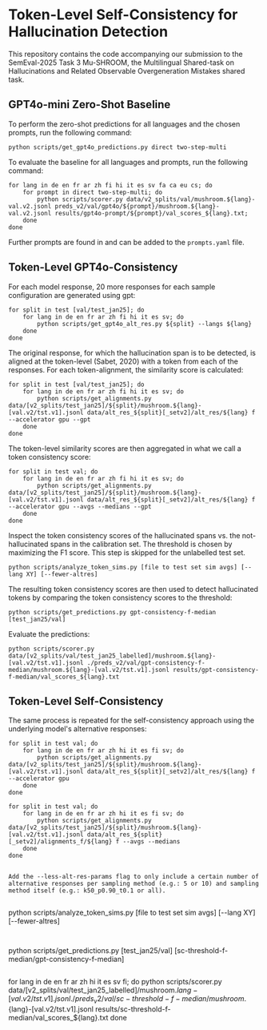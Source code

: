 # Token-Level Self-Consistency for Hallucination Detection

This repository contains the code accompanying our submission to the SemEval-2025 Task 3 Mu-SHROOM, the Multilingual Shared-task on Hallucinations and Related Observable Overgeneration Mistakes shared task.


## GPT4o-mini Zero-Shot Baseline

To perform the zero-shot predictions for all languages and the chosen prompts, run the following command:

```
python scripts/get_gpt4o_predictions.py direct two-step-multi
```

To evaluate the baseline for all languages and prompts, run the following command:

```
for lang in de en fr ar zh fi hi it es sv fa ca eu cs; do
    for prompt in direct two-step-multi; do
        python scripts/scorer.py data/v2_splits/val/mushroom.${lang}-val.v2.jsonl preds_v2/val/gpt4o/${prompt}/mushroom.${lang}-val.v2.jsonl results/gpt4o-prompt/${prompt}/val_scores_${lang}.txt;
    done
done
```

Further prompts are found in and can be added to the `prompts.yaml` file.


## Token-Level GPT4o-Consistency

For each model response, 20 more responses for each sample configuration are generated using gpt:

```
for split in test [val/test_jan25]; do
    for lang in de en fr ar zh fi hi it es sv; do
        python scripts/get_gpt4o_alt_res.py ${split} --langs ${lang}
    done
done
```

The original response, for which the hallucination span is to be detected, is aligned at the token-level (Sabet, 2020) with a token from each of the responses. For each token-alignment, the similarity score is calculated:

```
for split in test [val/test_jan25]; do
    for lang in de en fr ar zh fi hi it es sv; do
        python scripts/get_alignments.py data/[v2_splits/test_jan25]/${split}/mushroom.${lang}-[val.v2/tst.v1].jsonl data/alt_res_${split}[_setv2]/alt_res/${lang} f --accelerator gpu --gpt
    done
done
```

The token-level similarity scores are then aggregated in what we call a token consistency score:

```
for split in test val; do
    for lang in de en fr ar zh fi hi it es sv; do
        python scripts/get_alignments.py data/[v2_splits/test_jan25]/${split}/mushroom.${lang}-[val.v2/tst.v1].jsonl data/alt_res_${split}[_setv2]/alt_res/${lang} f --accelerator gpu --avgs --medians --gpt
    done
done
```

Inspect the token consistency scores of the hallucinated spans vs. the not-hallucinated spans in the calibration set. The threshold is chosen by maximizing the F1 score. This step is skipped for the unlabelled test set.

```
python scripts/analyze_token_sims.py [file to test set sim avgs] [--lang XY] [--fewer-altres]
```

The resulting token consistency scores are then used to detect hallucinated tokens by comparing the token consistency scores to the threshold:

```
python scripts/get_predictions.py gpt-consistency-f-median [test_jan25/val] 
```

Evaluate the predictions:

```
python scripts/scorer.py data/[v2_splits/val/test_jan25_labelled]/mushroom.${lang}-[val.v2/tst.v1].jsonl ./preds_v2/val/gpt-consistency-f-median/mushroom.${lang}-[val.v2/tst.v1].jsonl results/gpt-consistency-f-median/val_scores_${lang}.txt
```

## Token-Level Self-Consistency

The same process is repeated for the self-consistency approach using the underlying model's alternative responses:

```
for split in test val; do
    for lang in de en fr ar zh hi it es fi sv; do
        python scripts/get_alignments.py data/[v2_splits/test_jan25]/${split}/mushroom.${lang}-[val.v2/tst.v1].jsonl data/alt_res_${split}[_setv2]/alt_res/${lang} f --accelerator gpu
    done
done
```

```
for split in test val; do
    for lang in de en fr ar zh hi it es fi sv; do
        python scripts/get_alignments.py data/[v2_splits/test_jan25]/${split}/mushroom.${lang}-[val.v2/tst.v1].jsonl data/alt_res_${split}[_setv2]/alignments_f/${lang} f --avgs --medians
    done
done
```

```

Add the --less-alt-res-params flag to only include a certain number of alternative responses per sampling method (e.g.: 5 or 10) and sampling method itself (e.g.: k50_p0.90_t0.1 or all). 


```
python scripts/analyze_token_sims.py [file to test set sim avgs] [--lang XY] [--fewer-altres]
```


```
python scripts/get_predictions.py [test_jan25/val] [sc-threshold-f-median/gpt-consistency-f-median]
```

```
for lang in de en fr ar zh hi it es sv fi; do
    python scripts/scorer.py data/[v2_splits/val/test_jan25_labelled]/mushroom.${lang}-[val.v2/tst.v1].jsonl ./preds_v2/val/sc-threshold-f-median/mushroom.${lang}-[val.v2/tst.v1].jsonl results/sc-threshold-f-median/val_scores_${lang}.txt
done
```

